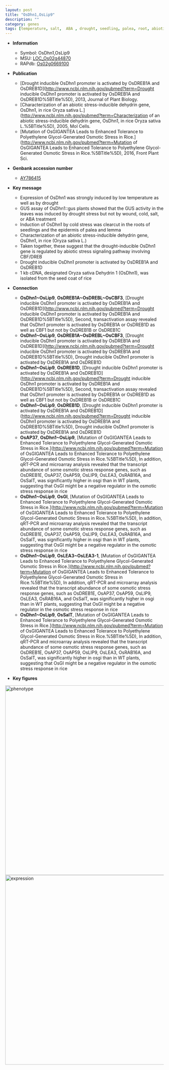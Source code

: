 ```yaml
---
layout: post
title: "OsDhn1,OsLip9"
description: ""
category: genes
tags: [temperature, salt,  ABA , drought, seedling, palea, root, abiotic stress, cold stress, lemma, seed]
---
```


* **Information**  
    + Symbol: OsDhn1,OsLip9  
    + MSU: [LOC_Os02g44870](http://rice.plantbiology.msu.edu/cgi-bin/ORF_infopage.cgi?orf=LOC_Os02g44870)  
    + RAPdb: [Os02g0669100](http://rapdb.dna.affrc.go.jp/viewer/gbrowse_details/irgsp1?name=Os02g0669100)  

* **Publication**  
    + [Drought inducible OsDhn1 promoter is activated by OsDREB1A and OsDREB1D](http://www.ncbi.nlm.nih.gov/pubmed?term=Drought inducible OsDhn1 promoter is activated by OsDREB1A and OsDREB1D%5BTitle%5D), 2013, Journal of Plant Biology.
    + [Characterization of an abiotic stress-inducible dehydrin gene, OsDhn1, in rice Oryza sativa L.](http://www.ncbi.nlm.nih.gov/pubmed?term=Characterization of an abiotic stress-inducible dehydrin gene, OsDhn1, in rice Oryza sativa L.%5BTitle%5D), 2005, Mol Cells.
    + [Mutation of OsGIGANTEA Leads to Enhanced Tolerance to Polyethylene Glycol-Generated Osmotic Stress in Rice.](http://www.ncbi.nlm.nih.gov/pubmed?term=Mutation of OsGIGANTEA Leads to Enhanced Tolerance to Polyethylene Glycol-Generated Osmotic Stress in Rice.%5BTitle%5D), 2016, Front Plant Sci.

* **Genbank accession number**  
    + [AY786415](http://www.ncbi.nlm.nih.gov/nuccore/AY786415)

* **Key message**  
    + Expression of OsDhn1 was strongly induced by low temperature as well as by drought
    + GUS assay of OsDhn1::gus plants showed that the GUS activity in the leaves was induced by drought stress but not by wound, cold, salt, or ABA treatment
    + Induction of OsDhn1 by cold stress was clearcut in the roots of seedlings and the epidermis of palea and lemma
    + Characterization of an abiotic stress-inducible dehydrin gene, OsDhn1, in rice (Oryza sativa L.)
    + Taken together, these suggest that the drought-inducible OsDhn1 gene is regulated by abiotic stress signaling pathway involving CBF/DREB
    + Drought inducible OsDhn1 promoter is activated by OsDREB1A and OsDREB1D
    + 1 kb cDNA, designated Oryza sativa Dehydrin 1 (OsDhn1), was isolated from the seed coat of rice

* **Connection**  
    + __OsDhn1~OsLip9__, __OsDREB1A~OsDREBL~OsCBF3__, [Drought inducible OsDhn1 promoter is activated by OsDREB1A and OsDREB1D](http://www.ncbi.nlm.nih.gov/pubmed?term=Drought inducible OsDhn1 promoter is activated by OsDREB1A and OsDREB1D%5BTitle%5D), Second, transactivation assay revealed that OsDhn1 promoter is activated by OsDREB1A or OsDREB1D as well as CBF1 but not by OsDREB1B or OsDREB1C
    + __OsDhn1~OsLip9__, __OsDREB1A~OsDREBL~OsCBF3__, [Drought inducible OsDhn1 promoter is activated by OsDREB1A and OsDREB1D](http://www.ncbi.nlm.nih.gov/pubmed?term=Drought inducible OsDhn1 promoter is activated by OsDREB1A and OsDREB1D%5BTitle%5D), Drought inducible OsDhn1 promoter is activated by OsDREB1A and OsDREB1D
    + __OsDhn1~OsLip9__, __OsDREB1D__, [Drought inducible OsDhn1 promoter is activated by OsDREB1A and OsDREB1D](http://www.ncbi.nlm.nih.gov/pubmed?term=Drought inducible OsDhn1 promoter is activated by OsDREB1A and OsDREB1D%5BTitle%5D), Second, transactivation assay revealed that OsDhn1 promoter is activated by OsDREB1A or OsDREB1D as well as CBF1 but not by OsDREB1B or OsDREB1C
    + __OsDhn1~OsLip9__, __OsDREB1D__, [Drought inducible OsDhn1 promoter is activated by OsDREB1A and OsDREB1D](http://www.ncbi.nlm.nih.gov/pubmed?term=Drought inducible OsDhn1 promoter is activated by OsDREB1A and OsDREB1D%5BTitle%5D), Drought inducible OsDhn1 promoter is activated by OsDREB1A and OsDREB1D
    + __OsAP37__, __OsDhn1~OsLip9__, [Mutation of OsGIGANTEA Leads to Enhanced Tolerance to Polyethylene Glycol-Generated Osmotic Stress in Rice.](http://www.ncbi.nlm.nih.gov/pubmed?term=Mutation of OsGIGANTEA Leads to Enhanced Tolerance to Polyethylene Glycol-Generated Osmotic Stress in Rice.%5BTitle%5D), In addition, qRT-PCR and microarray analysis revealed that the transcript abundance of some osmotic stress response genes, such as OsDREB1E, OsAP37, OsAP59, OsLIP9, OsLEA3, OsRAB16A, and OsSalT, was significantly higher in osgi than in WT plants, suggesting that OsGI might be a negative regulator in the osmotic stress response in rice
    + __OsDhn1~OsLip9__, __OsGI__, [Mutation of OsGIGANTEA Leads to Enhanced Tolerance to Polyethylene Glycol-Generated Osmotic Stress in Rice.](http://www.ncbi.nlm.nih.gov/pubmed?term=Mutation of OsGIGANTEA Leads to Enhanced Tolerance to Polyethylene Glycol-Generated Osmotic Stress in Rice.%5BTitle%5D), In addition, qRT-PCR and microarray analysis revealed that the transcript abundance of some osmotic stress response genes, such as OsDREB1E, OsAP37, OsAP59, OsLIP9, OsLEA3, OsRAB16A, and OsSalT, was significantly higher in osgi than in WT plants, suggesting that OsGI might be a negative regulator in the osmotic stress response in rice
    + __OsDhn1~OsLip9__, __OsLEA3~OsLEA3-1__, [Mutation of OsGIGANTEA Leads to Enhanced Tolerance to Polyethylene Glycol-Generated Osmotic Stress in Rice.](http://www.ncbi.nlm.nih.gov/pubmed?term=Mutation of OsGIGANTEA Leads to Enhanced Tolerance to Polyethylene Glycol-Generated Osmotic Stress in Rice.%5BTitle%5D), In addition, qRT-PCR and microarray analysis revealed that the transcript abundance of some osmotic stress response genes, such as OsDREB1E, OsAP37, OsAP59, OsLIP9, OsLEA3, OsRAB16A, and OsSalT, was significantly higher in osgi than in WT plants, suggesting that OsGI might be a negative regulator in the osmotic stress response in rice
    + __OsDhn1~OsLip9__, __OsSalT__, [Mutation of OsGIGANTEA Leads to Enhanced Tolerance to Polyethylene Glycol-Generated Osmotic Stress in Rice.](http://www.ncbi.nlm.nih.gov/pubmed?term=Mutation of OsGIGANTEA Leads to Enhanced Tolerance to Polyethylene Glycol-Generated Osmotic Stress in Rice.%5BTitle%5D), In addition, qRT-PCR and microarray analysis revealed that the transcript abundance of some osmotic stress response genes, such as OsDREB1E, OsAP37, OsAP59, OsLIP9, OsLEA3, OsRAB16A, and OsSalT, was significantly higher in osgi than in WT plants, suggesting that OsGI might be a negative regulator in the osmotic stress response in rice

* **Key figures**  
<img src="http://funRiceGenes.github.io/images/OsDhn1.pheno.png" alt="phenotype"  style="width: 600px;"/>

<img src="http://funRiceGenes.github.io/images/OsDhn1.exp.png" alt="expression"  style="width: 600px;"/>


